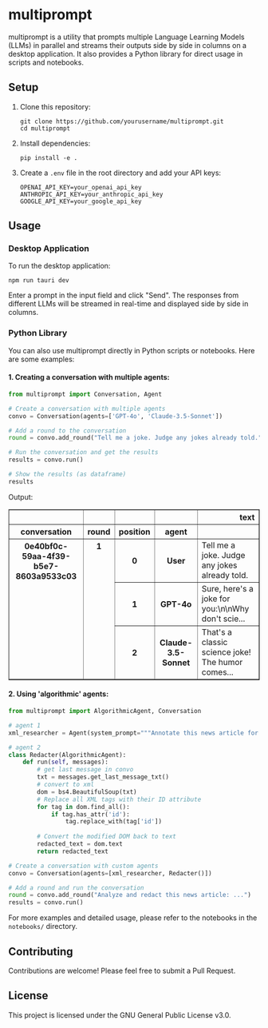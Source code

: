 # multiprompt

multiprompt is a utility that prompts multiple Language Learning Models (LLMs) in parallel and streams their outputs side by side in columns on a desktop application. It also provides a Python library for direct usage in scripts and notebooks.

## Setup

1. Clone this repository:
   ```
   git clone https://github.com/yourusername/multiprompt.git
   cd multiprompt
   ```

2. Install dependencies:
   ```
   pip install -e .
   ```

3. Create a `.env` file in the root directory and add your API keys:
   ```
   OPENAI_API_KEY=your_openai_api_key
   ANTHROPIC_API_KEY=your_anthropic_api_key
   GOOGLE_API_KEY=your_google_api_key
   ```

## Usage

### Desktop Application

To run the desktop application:

```
npm run tauri dev
```

Enter a prompt in the input field and click "Send". The responses from different LLMs will be streamed in real-time and displayed side by side in columns.

### Python Library

You can also use multiprompt directly in Python scripts or notebooks. Here are some examples:

#### 1. Creating a conversation with multiple agents:

```python
from multiprompt import Conversation, Agent

# Create a conversation with multiple agents
convo = Conversation(agents=['GPT-4o', 'Claude-3.5-Sonnet'])

# Add a round to the conversation
round = convo.add_round("Tell me a joke. Judge any jokes already told.")

# Run the conversation and get the results
results = convo.run()

# Show the results (as dataframe)
results
```

Output:

<div>

<table border="1" class="dataframe">
  <thead>
    <tr style="text-align: right;">
      <th></th>
      <th></th>
      <th></th>
      <th></th>
      <th>text</th>
    </tr>
    <tr>
      <th>conversation</th>
      <th>round</th>
      <th>position</th>
      <th>agent</th>
      <th></th>
    </tr>
  </thead>
  <tbody>
    <tr>
      <th rowspan="3" valign="top">0e40bf0c-59aa-4f39-b5e7-8603a9533c03</th>
      <th rowspan="3" valign="top">1</th>
      <th>0</th>
      <th>User</th>
      <td>Tell me a joke. Judge any jokes already told.</td>
    </tr>
    <tr>
      <th>1</th>
      <th>GPT-4o</th>
      <td>Sure, here's a joke for you:\n\nWhy don't scie...</td>
    </tr>
    <tr>
      <th>2</th>
      <th>Claude-3.5-Sonnet</th>
      <td>That's a classic science joke! The humor comes...</td>
    </tr>
  </tbody>
</table>
</div>

#### 2. Using 'algorithmic' agents:

```python
from multiprompt import AlgorithmicAgent, Conversation

# agent 1
xml_researcher = Agent(system_prompt="""Annotate this news article for entities in the form <ENT id="Person1">Ryan</ENT>""")

# agent 2
class Redacter(AlgorithmicAgent):
    def run(self, messages):
        # get last message in convo
        txt = messages.get_last_message_txt()
        # convert to xml
        dom = bs4.BeautifulSoup(txt)
        # Replace all XML tags with their ID attribute
        for tag in dom.find_all():
            if tag.has_attr('id'):
                tag.replace_with(tag['id'])
        
        # Convert the modified DOM back to text
        redacted_text = dom.text
        return redacted_text

# Create a conversation with custom agents
convo = Conversation(agents=[xml_researcher, Redacter()])

# Add a round and run the conversation
round = convo.add_round("Analyze and redact this news article: ...")
results = convo.run()
```

For more examples and detailed usage, please refer to the notebooks in the `notebooks/` directory.

## Contributing

Contributions are welcome! Please feel free to submit a Pull Request.

## License

This project is licensed under the GNU General Public License v3.0.